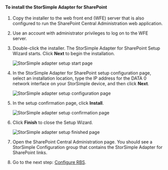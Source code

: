 <!--author=SharS last changed: 9/17/15-->

#### To install the StorSimple Adapter for SharePoint

1. Copy the installer to the web front end (WFE) server that is also configured to run the SharePoint Central Administration web application. 

2. Use an account with administrator privileges to log on to the WFE server.

3. Double-click the installer. The StorSimple Adapter for SharePoint Setup Wizard starts. Click **Next** to begin the installation.

    ![StorSimple adapter setup start page](./media/storsimple-install-sharepoint-adapter/HCS_SSASP_Setup1-include.png)

4. In the StorSimple Adapter for SharePoint setup configuration page, select an installation location, type the IP address for the DATA 0 network interface on your StorSimple device, and then click **Next**. 

    ![StorSimple adapter setup configuration page](./media/storsimple-install-sharepoint-adapter/HCS_SSASP_Setup2-include.png) 

5. In the setup confirmation page, click **Install**.

    ![StorSimple adapter setup confirmation page](./media/storsimple-install-sharepoint-adapter/HCS_SSASP_Confirm_Setup-include.png) 

6. Click **Finish** to close the Setup Wizard.

    ![StorSimple adapter setup finished page](./media/storsimple-install-sharepoint-adapter/HCS_SSASP_Setup_finish-include.png) 

7. Open the SharePoint Central Administration page. You should see a StorSimple Configuration group that contains the StorSimple Adapter for SharePoint links.

8. Go to the next step: [Configure RBS](#configure-rbs).


